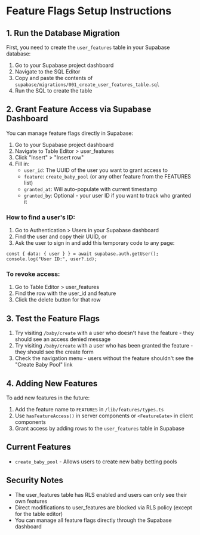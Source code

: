 # Feature Flags Setup Instructions

## 1. Run the Database Migration

First, you need to create the `user_features` table in your Supabase database:

1. Go to your Supabase project dashboard
2. Navigate to the SQL Editor
3. Copy and paste the contents of `supabase/migrations/001_create_user_features_table.sql`
4. Run the SQL to create the table

## 2. Grant Feature Access via Supabase Dashboard

You can manage feature flags directly in Supabase:

1. Go to your Supabase project dashboard
2. Navigate to Table Editor > user_features
3. Click "Insert" > "Insert row"
4. Fill in:
   - `user_id`: The UUID of the user you want to grant access to
   - `feature`: `create_baby_pool` (or any other feature from the FEATURES list)
   - `granted_at`: Will auto-populate with current timestamp
   - `granted_by`: Optional - your user ID if you want to track who granted it

### How to find a user's ID:
1. Go to Authentication > Users in your Supabase dashboard
2. Find the user and copy their UUID, or
3. Ask the user to sign in and add this temporary code to any page:
```tsx
const { data: { user } } = await supabase.auth.getUser();
console.log("User ID:", user?.id);
```

### To revoke access:
1. Go to Table Editor > user_features  
2. Find the row with the user_id and feature
3. Click the delete button for that row

## 3. Test the Feature Flags

1. Try visiting `/baby/create` with a user who doesn't have the feature - they should see an access denied message
2. Try visiting `/baby/create` with a user who has been granted the feature - they should see the create form
3. Check the navigation menu - users without the feature shouldn't see the "Create Baby Pool" link

## 4. Adding New Features

To add new features in the future:

1. Add the feature name to `FEATURES` in `/lib/features/types.ts`
2. Use `hasFeatureAccess()` in server components or `<FeatureGate>` in client components
3. Grant access by adding rows to the `user_features` table in Supabase

## Current Features

- `create_baby_pool` - Allows users to create new baby betting pools

## Security Notes

- The user_features table has RLS enabled and users can only see their own features
- Direct modifications to user_features are blocked via RLS policy (except for the table editor)
- You can manage all feature flags directly through the Supabase dashboard
